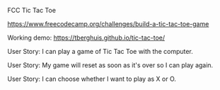 FCC Tic Tac Toe

https://www.freecodecamp.org/challenges/build-a-tic-tac-toe-game

Working demo: https://tberghuis.github.io/tic-tac-toe/

User Story: I can play a game of Tic Tac Toe with the computer.

User Story: My game will reset as soon as it's over so I can play again.

User Story: I can choose whether I want to play as X or O.

